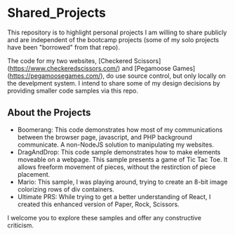 # Shared_Projects
This repository is to highlight personal projects I am willing to share publicly and are independent of the bootcamp projects (some of my solo projects have been "borrowed" from that repo).

The code for my two websites, [Checkered Scissors] (https://www.checkeredscissors.com/) and [Pegamoose Games] (https://pegamoosegames.com/), do use source control, but only locally on the develpment system. I intend to share some of my design decisions by providing smaller code samples via this repo.

## About the Projects
+ Boomerang: This code demonstrates how most of my communications between the browser page, javascript, and PHP background communicate. A non-NodeJS solution to manipulating my websites.
+ DragAndDrop: This code sample demonstrates how to make elements moveable on a webpage. This sample presents a game of Tic Tac Toe. It allows freeform movement of pieces, without the restirction of piece placement.
+ Mario: This sample, I was playing around, trying to create an 8-bit image colorizing rows of div containers.
+ Ultimate PRS: While trying to get a better understanding of React, I created this enhanced version of Paper, Rock, Scissors.

I welcome you to explore these samples and offer any constructive criticism.

